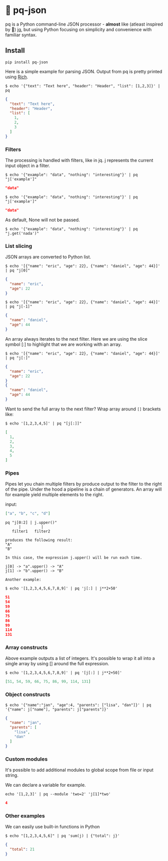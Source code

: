# 📎️ pq-json
pq is a Python command-line JSON processor - **almost** like (atleast inspired by 🐶️) [jq](https://github.com/stedolan/jq), but using Python focusing on simplicity and convenience with familiar syntax.

## Install
```
pip install pq-json
```


Here is a simple example for parsing JSON. Output from pq is pretty printed using [Rich](https://github.com/Textualize/rich).
```
$ echo '{"text": "Text here", "header": "Header", "list": [1,2,3]}' | pq
```
```json
{
  "text": "Text here",
  "header": "Header",
  "list": [
    1,
    2,
    3
  ]
}
```

### Filters
The processing is handled with filters, like in jq.
j represents the current input object in a filter. 
```
$ echo '{"example": "data", "nothing": "interesting"}' | pq "j['example']"
```
```json
"data"
```

```
$ echo '{"example": "data", "nothing": "interesting"}' | pq "j['example']"
```
```json
"data"
```

As default, None will not be passed.
```
$ echo '{"example": "data", "nothing": "interesting"}' | pq "j.get('nada')"

```

### List slicing

JSON arrays are converted to Python list. 
```
$ echo '[{"name": "eric", "age": 22}, {"name": "daniel", "age": 44}]' | pq "j[0]"
```
```json
{
  "name": "eric",
  "age": 22
}
```
```
$ echo '[{"name": "eric", "age": 22}, {"name": "daniel", "age": 44}]' | pq "j[-1]"
```
```json
{
  "name": "daniel",
  "age": 44
}
```

An array always iterates to the next filter. Here we are using the slice symbol [:] to highlight that we are working with an array. 
```
$ echo '[{"name": "eric", "age": 22}, {"name": "daniel", "age": 44}]' | pq "j[:]"
```

```json
{
  "name": "eric",
  "age": 22
}
{
  "name": "daniel",
  "age": 44
}
```

Want to send the full array to the next filter? Wrap array around ```[]``` brackets like:
```
$ echo '[1,2,3,4,5]' | pq "[j[:]]"
```
```json
[
  1,
  2,
  3,
  4,
  5
]
```


### Pipes
Pipes let you chain multiple filters by produce output to the filter to the right of the pipe. Under the hood a pipeline is a chain of generators. An array will for example yield multiple elements to the right. 

input: 
```json
["a", "b", "c", "d"]
```
```
pq "j[0:2] | j.upper()"
      |         |
   filter1   filter2

produces the following result:
"A"
"B"

In this case, the expression j.upper() will be run each time.

j[0] -> "a".upper() -> "A"
j[1] -> "b".upper() -> "B"

Another example:

$ echo '[1,2,3,4,5,6,7,8,9]' | pq 'j[:] | j**2+50'
```
```json
51
54
59
66
75
86
99
114
131
```
### Array constructs
Above example outputs a list of integers. It's possible to wrap it all into a single array by using [] around the full expression.
```
$ echo '[1,2,3,4,5,6,7,8,9]' | pq '[j[:] | j**2+50]'
```
```json
[51, 54, 59, 66, 75, 86, 99, 114, 131]
```
### Object constructs
```
$ echo '{"name":"jan", "age":4, "parents": ["lisa", "dan"]}' | pq '{"name": j["name"], "parents": j["parents"]}'
```
```json
{
  "name": "jan",
  "parents": [
    "lisa",
    "dan"
  ]
}
```
### Custom modules

It's possible to add additional modules to global scope from file or input string.

We can declare a variable for example.
```
echo '[1,2,3]' | pq --module 'two=2' 'j[1]*two'
```
```json
4
```



### Other examples

We can easily use built-in functions in Python
```
$ echo "[1,2,3,4,5,6]" | pq 'sum(j) | {"total": j}'
```
```json
{
  "total": 21
}
```
